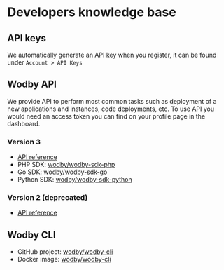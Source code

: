 # Developers knowledge base

## API keys

We automatically generate an API key when you register, it can be found under `Account > API Keys`

## Wodby API

We provide API to perform most common tasks such as deployment of a new applications and instances, code deployments, etc. To use API you would need an access token you can find on your profile page in the dashboard.

### Version 3

* [API reference](https://wodby.com/docs/api)
* PHP SDK: [wodby/wodby-sdk-php](https://github.com/wodby/wodby-sdk-php)
* Go SDK: [wodby/wodby-sdk-go](https://github.com/wodby/wodby-sdk-go)
* Python SDK: [wodby/wodby-sdk-python](https://github.com/wodby/wodby-sdk-python)

### Version 2 (deprecated)

* [API reference](http://docs.wodbyapi.apiary.io)

## Wodby CLI

* GitHub project: [wodby/wodby-cli](https://github.com/wodby/wodby-cli) 
* Docker image: [wodby/wodby-cli](https://hub.docker.com/r/wodby/wodby-cli/)